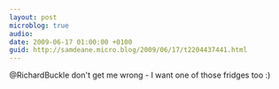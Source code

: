 ```yaml
---
layout: post
microblog: true
audio: 
date: 2009-06-17 01:00:00 +0100
guid: http://samdeane.micro.blog/2009/06/17/t2204437441.html
---
```

@RichardBuckle don't get me wrong - I want one of those fridges too :)
